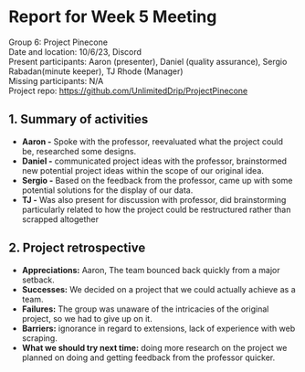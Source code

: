 # **Report for Week 5 Meeting**
Group 6: Project Pinecone<br>
Date and location: 10/6/23, Discord<br>
Present participants: Aaron (presenter), Daniel (quality assurance), Sergio Rabadan(minute keeper), TJ Rhode (Manager)<br>
Missing participants: N/A<br>
Project repo: https://github.com/UnlimitedDrip/ProjectPinecone<br>
## **1. Summary of activities**
- **Aaron -** Spoke with the professor, reevaluated what the project could be, researched some designs. 
- **Daniel -** communicated project ideas with the professor, brainstormed new potential project ideas within the scope of our original idea.
- **Sergio -** Based on the feedback from the professor, came up with some potential solutions for the display of our data.
- **TJ -** Was also present for discussion with professor, did brainstorming particularly related to how the project could be restructured rather than scrapped altogether
## **2. Project retrospective**
- **Appreciations:** Aaron, The team bounced back quickly from a major setback.
- **Successes:** We decided on a project that we could actually achieve as a team. 
- **Failures:** The group was unaware of the intricacies of the original project, so we had to give up on it. 
- **Barriers:** ignorance in regard to extensions, lack of experience with web scraping. 
- **What we should try next time:** doing more research on the project we planned on doing and getting feedback from the professor quicker. 
